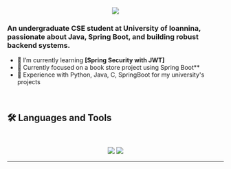 <h1 align="center">
    <img src="https://readme-typing-svg.herokuapp.com/?font=Inter&size=48&center=true&vCenter=true&width=500&height=70&color=4493F8&duration=4000&lines=Hi+There!+👋;+I'm+Panagiotis" />
</h1>

### An undergraduate CSE student at University of Ioannina, passionate about Java, Spring Boot, and building robust backend systems.

- 🌱 I’m currently learning **[Spring Security with JWT]**
- 👐 Currently focused on a book store project using Spring Boot**
- 💪 Experience with Python, Java, C, SpringBoot for my university's projects
<br>

## 🛠️ Languages and Tools

<br>

<p align="center">
  <img src="https://skillicons.dev/icons?i=java,spring,nodejs,react,mysql,mongodb,c"/>
  <img src="https://skillicons.dev/icons?i=python,js,git,postman" />
</p>

<hr>
